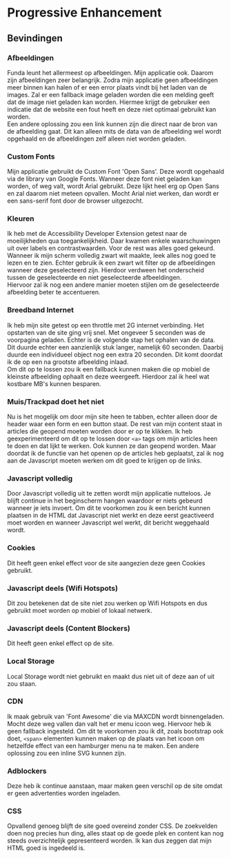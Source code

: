 # Progressive Enhancement

## Bevindingen  

### Afbeeldingen
Funda leunt het allermeest op afbeeldingen. Mijn applicatie ook. Daarom zijn afbeeldingen zeer belangrijk.
Zodra mijn applicatie geen afbeeldingen meer binnen kan halen of er een error plaats vindt bij het laden van de images. Zal er een fallback image geladen worden die een melding geeft dat de image niet geladen kan worden. Hiermee krijgt de gebruiker een indicatie dat de website een fout heeft en deze niet optimaal gebruikt kan worden.  
Een andere oplossing zou een link kunnen zijn die direct naar de bron van de afbeelding gaat. Dit kan alleen mits de data van de afbeelding wel wordt opgehaald en de afbeeldingen zelf alleen niet worden geladen.

### Custom Fonts
Mijn applicatie gebruikt de Custom Font 'Open Sans'. Deze wordt opgehaald via de library van Google Fonts. Wanneer deze font niet geladen kan worden, of weg valt, wordt Arial gebruikt. Deze lijkt heel erg op Open Sans en zal daarom niet meteen opvallen. Mocht Arial niet werken, dan wordt er een sans-serif font door de browser uitgezocht.

### Kleuren
Ik heb met de Accessibility Developer Extension getest naar de moeilijkheden qua toegankelijkheid. Daar kwamen enkele waarschuwingen uit over labels en contrastwaarden. Voor de rest was alles goed gekeurd. Wanneer ik mijn scherm volledig zwart wit maakte, leek alles nog goed te lezen en te zien. Echter gebruik ik een zwart wit filter op de afbeeldingen wanneer deze geselecteerd zijn. Hierdoor verdween het onderscheid tussen de geselecteerde en niet geselecteerde afbeeldingen.  
Hiervoor zal ik nog een andere manier moeten stijlen om de geselecteerde afbeelding beter te accentueren.

### Breedband Internet
Ik heb mijn site getest op een throttle met 2G internet verbinding. Het opstarten van de site ging vrij snel. Met ongeveer 5 seconden was de voorpagina geladen. Echter is de volgende stap het ophalen van de data. Dit duurde echter een aanzienlijk stuk langer, namelijk 60 seconden. Daarbij duurde een individueel object nog een extra 20 seconden. Dit komt doordat ik de op een na grootste afbeelding inlaad.  
Om dit op te lossen zou ik een fallback kunnen maken die op mobiel de kleinste afbeelding ophaalt en deze weergeeft. Hierdoor zal ik heel wat kostbare MB's kunnen besparen.

### Muis/Trackpad doet het niet
Nu is het mogelijk om door mijn site heen te tabben, echter alleen door de header waar een form en een button staat. De rest van mijn content staat in articles die geopend moeten worden door er op te klikken. Ik heb geexperimenteerd om dit op te lossen door `<a>` tags om mijn articles heen te doen en dat lijkt te werken. Ook kunnen ze dan geopend worden. Maar doordat ik de functie van het openen op de articles heb geplaatst, zal ik nog aan de Javascript moeten werken om dit goed te krijgen op de links.

### Javascript volledig
Door Javascript volledig uit te zetten wordt mijn applicatie nutteloos. Je blijft continue in het beginscherm hangen waardoor er niets gebeurd wanneer je iets invoert. Om dit te voorkomen zou ik een bericht kunnen plaatsen in de HTML dat Javascript niet werkt en deze eerst geactiveerd moet worden en wanneer Javascript wel werkt, dit bericht weggehaald wordt.

### Cookies
Dit heeft geen enkel effect voor de site aangezien deze geen Cookies gebruikt. 

### Javascript deels (Wifi Hotspots)
Dit zou betekenen dat de site niet zou werken op Wifi Hotspots en dus gebruikt moet worden op mobiel of lokaal netwerk.

### Javascript deels (Content Blockers)
Dit heeft geen enkel effect op de site.

### Local Storage
Local Storage wordt niet gebruikt en maakt dus niet uit of deze aan of uit zou staan.

### CDN
Ik maak gebruik van 'Font Awesome' die via MAXCDN wordt binnengeladen. Mocht deze weg vallen dan valt het er menu icoon weg. Hiervoor heb ik geen fallback ingesteld. Om dit te voorkomen zou ik dit, zoals bootstrap ook doet, `<span>` elementen kunnen maken op de plaats van het icoon om hetzelfde effect van een hamburger menu na te maken. Een andere oplossing zou een inline SVG kunnen zijn.

### Adblockers
Deze heb ik continue aanstaan, maar maken geen verschil op de site omdat er geen advertenties worden ingeladen.

### CSS
Opvallend genoeg blijft de site goed overeind zonder CSS. De zoekvelden doen nog precies hun ding, alles staat op de goede plek en content kan nog steeds overzichtelijk gepresenteerd worden. Ik kan dus zeggen dat mijn HTML goed is ingedeeld is.